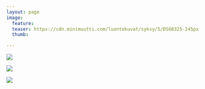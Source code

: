 ```yaml
---
layout: page
image:
  feature:
  teaser: https://cdn.minimuutti.com/luontokuvat/syksy/5/DS68325-245px.jpg
  thumb:

---
```


![](https://cdn.minimuutti.com/luontokuvat/syksy/5/DS68306-800px.jpg)

![](https://cdn.minimuutti.com/luontokuvat/syksy/5/DS68312-800px.jpg)

![](https://cdn.minimuutti.com/luontokuvat/syksy/5/DS68325-800px.jpg)
